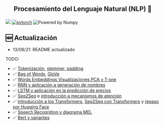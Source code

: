 <h2 align="center">
<p>Procesamiento del Lenguaje Natural (NLP) 💬</p>
</h2>

[![](https://img.shields.io/pypi/pyversions/scikit-learn.svg)](https://www.python.org/)
[![pytorch](https://img.shields.io/badge/PyTorch-1.7-EE4C2C.svg?style=flat&logo=pytorch)](https://pytorch.org)
![Powered by Numpy](https://img.shields.io/badge/powered%20by-Numpy-blue.svg?style=flat&colorA=57BAF9&colorB=007D8A)



## 🆕 Actualización
- 13/08/21: README actualizado

 TODO:
- ✅ [Tokenización](./Notebooks/1_Tokenization_examples.ipynb), [stemmer, padding](./Notebooks/0_NLP_Basics.ipynb)
- ✅ [Bag of Words](./Notebooks/2_Bag_of_Words.ipynb), [GloVe](./Noteboooks/4_GloVe.ipynb)
- ✅ [Words Embeddings Visualizaciones PCA y T-sne](./Notebooks/3_Word_Embeddings.ipynb)
- ✅ [RNN y aplicación a generación de nombres](./generacion-nombres-RNN)
- ✅ [LSTM y aplicación en la predicción de precios](./Notebooks/6_LSTM.ipynb)
- ✅ [Seq2Seq](./Notebooks/7_Seq_2_Seq_LSTM.ipynb) e [introducción a mecanismos de atención](./Notebooks/8_Seq_2_Seq_Attention.ipynb)
- ✅ [Introducción a los Transformers](./Notebooks/9_Introduccion_Transformer.ipynb), [Seq2Seq con Transformers](./Notebooks/10_Seq2Seq_con_Transformers.ipynb) y [repaso por Hugging Face](./Notebooks/12.0_HuggingFace.ipynb)
- ✅ [Speech Recognition y diagrama MEL](./Notebooks/11_speech_command_recognition_with_torchaudio.ipynb)
- ✅ [Bert y variantes](./Notebooks/13_BERT_variantes.ipynb)




